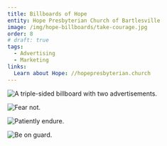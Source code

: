 ```yaml
---
title: Billboards of Hope
entity: Hope Presbyterian Church of Bartlesville
image: /img/hope-billboards/take-courage.jpg
order: 8
# draft: true
tags:
  - Advertising
  - Marketing
links:
  Learn about Hope: //hopepresbyterian.church
---
```


![A triple-sided billboard with two advertisements.](/img/hope-billboards/dual-billboard.jpg)

![Fear not.](/img/hope-billboards/fear-not.jpg)

![Patiently endure.](/img/hope-billboards/patiently-endure.jpg)

![Be on guard.](/img/hope-billboards/be-on-guard.jpg)
